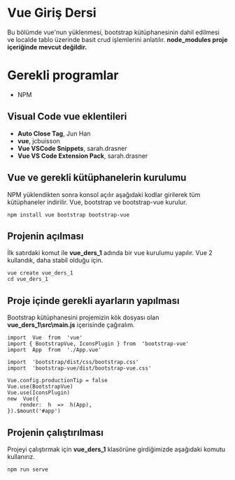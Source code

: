 # Vue Giriş Dersi

Bu bölümde vue'nun yüklenmesi, bootstrap kütüphanesinin dahil edilmesi ve localde tablo üzerinde basit crud işlemlerini anlatılır. **node_modules proje içeriğinde mevcut değildir.**


# Gerekli programlar

 - NPM

## Visual Code vue eklentileri

 - **Auto Close Tag**,	Jun Han
 - **vue**, jcbuisson
 - **Vue VSCode Snippets**, sarah.drasner
 - **Vue VS Code Extension Pack**, sarah.drasner

## Vue ve gerekli kütüphanelerin kurulumu
NPM yüklendikten sonra konsol açılır aşağıdaki kodlar girilerek tüm kütüphaneler indirilir. Vue, bootstrap ve bootstrap-vue kurulur.

    npm install vue bootstrap bootstrap-vue

## Projenin açılması
İlk satırdaki komut ile **vue_ders_1** adında bir vue kurulumu yapılır. Vue 2 kullandık, daha stabil olduğu için.

    vue create vue_ders_1
    cd vue_ders_1

## Proje içinde gerekli ayarların yapılması
Bootstrap kütüphanesini projemizin kök dosyası olan **vue_ders_1\src\main.js** içerisinde çağıralım.

    import  Vue  from  'vue'
    import { BootstrapVue, IconsPlugin } from  'bootstrap-vue'
    import  App  from  './App.vue'
    
    import  'bootstrap/dist/css/bootstrap.css'
    import  'bootstrap-vue/dist/bootstrap-vue.css'
    
    Vue.config.productionTip = false
    Vue.use(BootstrapVue)
    Vue.use(IconsPlugin)
    new  Vue({
	    render:  h  =>  h(App),
	}).$mount('#app')

## Projenin çalıştırılması
Projeyi çalıştırmak için **vue_ders_1** klasörüne girdiğimizde aşağıdaki komutu kullanırız.

    npm run serve
